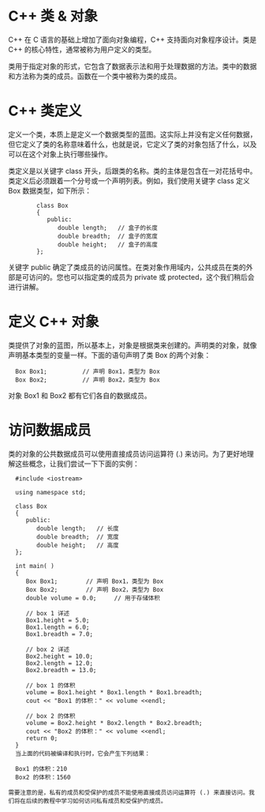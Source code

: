 # C++ 类 & 对象
C++ 在 C 语言的基础上增加了面向对象编程，C++ 支持面向对象程序设计。类是 C++ 的核心特性，通常被称为用户定义的类型。

类用于指定对象的形式，它包含了数据表示法和用于处理数据的方法。类中的数据和方法称为类的成员。函数在一个类中被称为类的成员。

# C++ 类定义
定义一个类，本质上是定义一个数据类型的蓝图。这实际上并没有定义任何数据，但它定义了类的名称意味着什么，也就是说，它定义了类的对象包括了什么，以及可以在这个对象上执行哪些操作。

类定义是以关键字 class 开头，后跟类的名称。类的主体是包含在一对花括号中。类定义后必须跟着一个分号或一个声明列表。例如，我们使用关键字 class 定义 Box 数据类型，如下所示：

      
            class Box
            {
               public:
                  double length;   // 盒子的长度
                  double breadth;  // 盒子的宽度
                  double height;   // 盒子的高度
            };

关键字 public 确定了类成员的访问属性。在类对象作用域内，公共成员在类的外部是可访问的。您也可以指定类的成员为 private 或 protected，这个我们稍后会进行讲解。

# 定义 C++ 对象
类提供了对象的蓝图，所以基本上，对象是根据类来创建的。声明类的对象，就像声明基本类型的变量一样。下面的语句声明了类 Box 的两个对象：

      Box Box1;          // 声明 Box1，类型为 Box
      Box Box2;          // 声明 Box2，类型为 Box
对象 Box1 和 Box2 都有它们各自的数据成员。

# 访问数据成员
类的对象的公共数据成员可以使用直接成员访问运算符 (.) 来访问。为了更好地理解这些概念，让我们尝试一下下面的实例：

      #include <iostream>

      using namespace std;

      class Box
      {
         public:
            double length;   // 长度
            double breadth;  // 宽度
            double height;   // 高度
      };

      int main( )
      {
         Box Box1;        // 声明 Box1，类型为 Box
         Box Box2;        // 声明 Box2，类型为 Box
         double volume = 0.0;     // 用于存储体积

         // box 1 详述
         Box1.height = 5.0; 
         Box1.length = 6.0; 
         Box1.breadth = 7.0;

         // box 2 详述
         Box2.height = 10.0;
         Box2.length = 12.0;
         Box2.breadth = 13.0;

         // box 1 的体积
         volume = Box1.height * Box1.length * Box1.breadth;
         cout << "Box1 的体积：" << volume <<endl;

         // box 2 的体积
         volume = Box2.height * Box2.length * Box2.breadth;
         cout << "Box2 的体积：" << volume <<endl;
         return 0;
      }
      当上面的代码被编译和执行时，它会产生下列结果：

      Box1 的体积：210
      Box2 的体积：1560
    
    需要注意的是，私有的成员和受保护的成员不能使用直接成员访问运算符 (.) 来直接访问。我们将在后续的教程中学习如何访问私有成员和受保护的成员。
    
